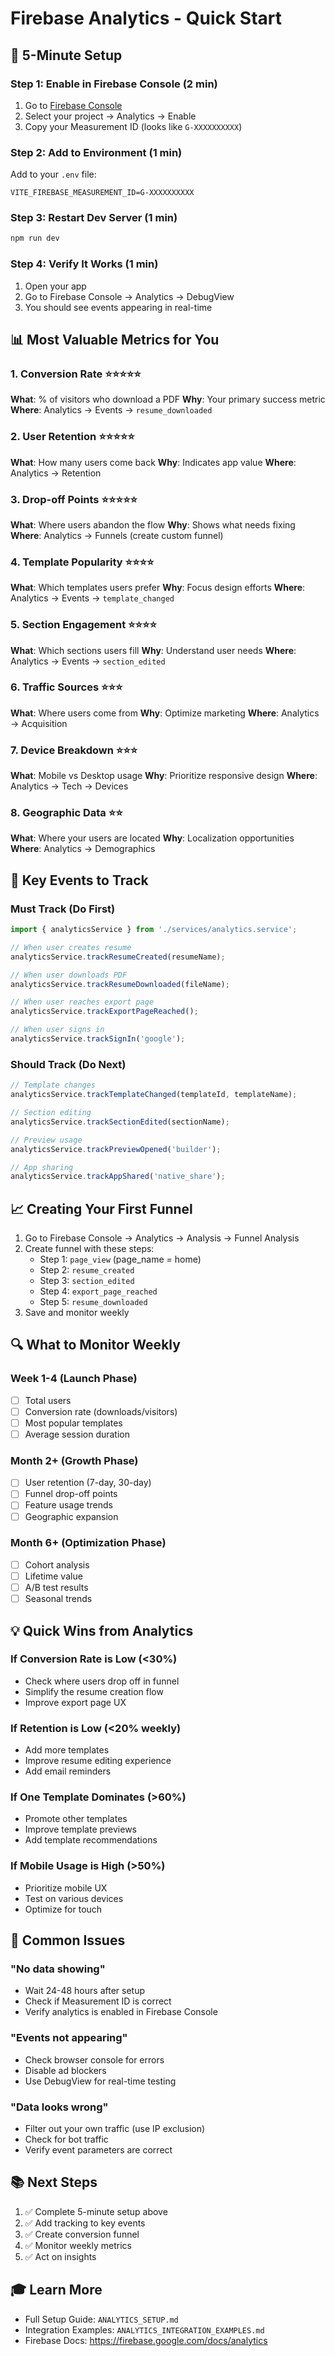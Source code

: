 # Firebase Analytics - Quick Start

## 🚀 5-Minute Setup

### Step 1: Enable in Firebase Console (2 min)
1. Go to [Firebase Console](https://console.firebase.google.com/)
2. Select your project → Analytics → Enable
3. Copy your Measurement ID (looks like `G-XXXXXXXXXX`)

### Step 2: Add to Environment (1 min)
Add to your `.env` file:
```env
VITE_FIREBASE_MEASUREMENT_ID=G-XXXXXXXXXX
```

### Step 3: Restart Dev Server (1 min)
```bash
npm run dev
```

### Step 4: Verify It Works (1 min)
1. Open your app
2. Go to Firebase Console → Analytics → DebugView
3. You should see events appearing in real-time

## 📊 Most Valuable Metrics for You

### 1. **Conversion Rate** ⭐⭐⭐⭐⭐
**What**: % of visitors who download a PDF
**Why**: Your primary success metric
**Where**: Analytics → Events → `resume_downloaded`

### 2. **User Retention** ⭐⭐⭐⭐⭐
**What**: How many users come back
**Why**: Indicates app value
**Where**: Analytics → Retention

### 3. **Drop-off Points** ⭐⭐⭐⭐⭐
**What**: Where users abandon the flow
**Why**: Shows what needs fixing
**Where**: Analytics → Funnels (create custom funnel)

### 4. **Template Popularity** ⭐⭐⭐⭐
**What**: Which templates users prefer
**Why**: Focus design efforts
**Where**: Analytics → Events → `template_changed`

### 5. **Section Engagement** ⭐⭐⭐⭐
**What**: Which sections users fill
**Why**: Understand user needs
**Where**: Analytics → Events → `section_edited`

### 6. **Traffic Sources** ⭐⭐⭐
**What**: Where users come from
**Why**: Optimize marketing
**Where**: Analytics → Acquisition

### 7. **Device Breakdown** ⭐⭐⭐
**What**: Mobile vs Desktop usage
**Why**: Prioritize responsive design
**Where**: Analytics → Tech → Devices

### 8. **Geographic Data** ⭐⭐
**What**: Where your users are located
**Why**: Localization opportunities
**Where**: Analytics → Demographics

## 🎯 Key Events to Track

### Must Track (Do First)
```javascript
import { analyticsService } from './services/analytics.service';

// When user creates resume
analyticsService.trackResumeCreated(resumeName);

// When user downloads PDF
analyticsService.trackResumeDownloaded(fileName);

// When user reaches export page
analyticsService.trackExportPageReached();

// When user signs in
analyticsService.trackSignIn('google');
```

### Should Track (Do Next)
```javascript
// Template changes
analyticsService.trackTemplateChanged(templateId, templateName);

// Section editing
analyticsService.trackSectionEdited(sectionName);

// Preview usage
analyticsService.trackPreviewOpened('builder');

// App sharing
analyticsService.trackAppShared('native_share');
```

## 📈 Creating Your First Funnel

1. Go to Firebase Console → Analytics → Analysis → Funnel Analysis
2. Create funnel with these steps:
   - Step 1: `page_view` (page_name = home)
   - Step 2: `resume_created`
   - Step 3: `section_edited`
   - Step 4: `export_page_reached`
   - Step 5: `resume_downloaded`
3. Save and monitor weekly

## 🔍 What to Monitor Weekly

### Week 1-4 (Launch Phase)
- [ ] Total users
- [ ] Conversion rate (downloads/visitors)
- [ ] Most popular templates
- [ ] Average session duration

### Month 2+ (Growth Phase)
- [ ] User retention (7-day, 30-day)
- [ ] Funnel drop-off points
- [ ] Feature usage trends
- [ ] Geographic expansion

### Month 6+ (Optimization Phase)
- [ ] Cohort analysis
- [ ] Lifetime value
- [ ] A/B test results
- [ ] Seasonal trends

## 💡 Quick Wins from Analytics

### If Conversion Rate is Low (<30%)
- Check where users drop off in funnel
- Simplify the resume creation flow
- Improve export page UX

### If Retention is Low (<20% weekly)
- Add more templates
- Improve resume editing experience
- Add email reminders

### If One Template Dominates (>60%)
- Promote other templates
- Improve template previews
- Add template recommendations

### If Mobile Usage is High (>50%)
- Prioritize mobile UX
- Test on various devices
- Optimize for touch

## 🚨 Common Issues

### "No data showing"
- Wait 24-48 hours after setup
- Check if Measurement ID is correct
- Verify analytics is enabled in Firebase Console

### "Events not appearing"
- Check browser console for errors
- Disable ad blockers
- Use DebugView for real-time testing

### "Data looks wrong"
- Filter out your own traffic (use IP exclusion)
- Check for bot traffic
- Verify event parameters are correct

## 📚 Next Steps

1. ✅ Complete 5-minute setup above
2. ✅ Add tracking to key events
3. ✅ Create conversion funnel
4. ✅ Monitor weekly metrics
5. ✅ Act on insights

## 🎓 Learn More

- Full Setup Guide: `ANALYTICS_SETUP.md`
- Integration Examples: `ANALYTICS_INTEGRATION_EXAMPLES.md`
- Firebase Docs: https://firebase.google.com/docs/analytics

